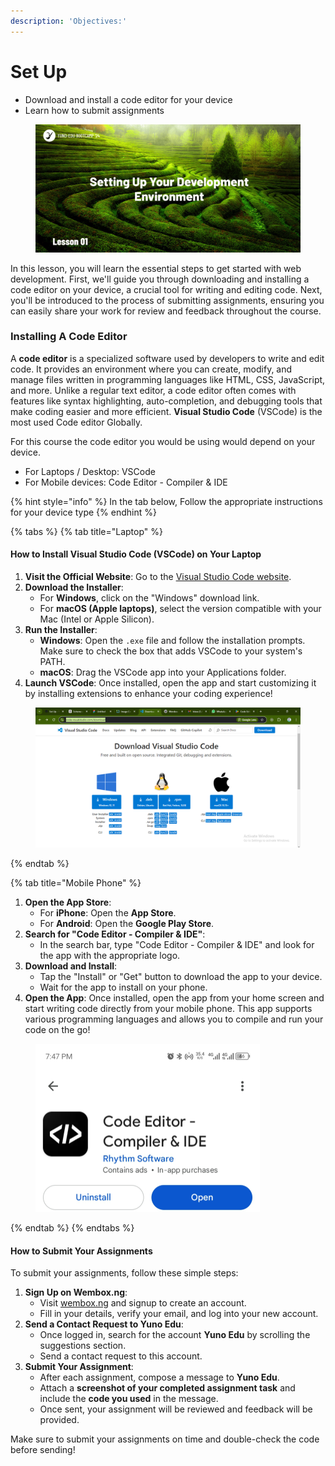 ```yaml
---
description: 'Objectives:'
---
```


# Set Up

* Download and install a code editor for your device
* Learn how to submit assignments

<figure><img src="../.gitbook/assets/lesson1-Frame (1).png" alt=""><figcaption></figcaption></figure>

In this lesson, you will learn the essential steps to get started with web development. First, we'll guide you through downloading and installing a code editor on your device, a crucial tool for writing and editing code. Next, you'll be introduced to the process of submitting assignments, ensuring you can easily share your work for review and feedback throughout the course.

### Installing A Code Editor

A **code editor** is a specialized software used by developers to write and edit code. It provides an environment where you can create, modify, and manage files written in programming languages like HTML, CSS, JavaScript, and more. Unlike a regular text editor, a code editor often comes with features like syntax highlighting, auto-completion, and debugging tools that make coding easier and more efficient. **Visual Studio Code** (VSCode) is the most used Code editor Globally.

For this course the code editor you would be using would depend on your device.

* For Laptops / Desktop: VSCode
* For Mobile devices: Code Editor - Compiler & IDE

{% hint style="info" %}
In the tab below, Follow the appropriate instructions for your device type&#x20;
{% endhint %}

{% tabs %}
{% tab title="Laptop" %}
#### How to Install Visual Studio Code (VSCode) on Your Laptop

1. **Visit the Official Website**: Go to the [Visual Studio Code website](https://code.visualstudio.com/download).
2. **Download the Installer**:
   * For **Windows**, click on the "Windows" download link.
   * For **macOS (Apple laptops)**, select the version compatible with your Mac (Intel or Apple Silicon).
3. **Run the Installer**:
   * **Windows**: Open the `.exe` file and follow the installation prompts. Make sure to check the box that adds VSCode to your system's PATH.
   * **macOS**: Drag the VSCode app into your Applications folder.
4. **Launch VSCode**: Once installed, open the app and start customizing it by installing extensions to enhance your coding experience!

<figure><img src="../.gitbook/assets/Screenshot (969).png" alt=""><figcaption></figcaption></figure>
{% endtab %}

{% tab title="Mobile Phone" %}


1. **Open the App Store**:
   * For **iPhone**: Open the **App Store**.
   * For **Android**: Open the **Google Play Store**.
2. **Search for "Code Editor - Compiler & IDE"**:
   * In the search bar, type "Code Editor - Compiler & IDE" and look for the app with the appropriate logo.
3. **Download and Install**:
   * Tap the "Install" or "Get" button to download the app to your device.
   * Wait for the app to install on your phone.
4. **Open the App**: Once installed, open the app from your home screen and start writing code directly from your mobile phone. This app supports various programming languages and allows you to compile and run your code on the go!

<figure><img src="../.gitbook/assets/WhatsApp Image 2024-10-13 at 7.48.08 PM.jpeg" alt="" width="359"><figcaption></figcaption></figure>


{% endtab %}
{% endtabs %}

#### How to Submit Your Assignments

To submit your assignments, follow these simple steps:

1. **Sign Up on Wembox.ng**:
   * Visit [wembox.ng](https://wembox.ng) and signup to create an account.
   * Fill in your details, verify your email, and log into your new account.
2. **Send a Contact Request to Yuno Edu**:
   * Once logged in, search for the account **Yuno Edu** by scrolling the suggestions section.
   * Send a contact request to this account.
3. **Submit Your Assignment**:
   * After each assignment, compose a message to **Yuno Edu**.
   * Attach a **screenshot of your completed assignment task** and include the **code you used** in the message.
   * Once sent, your assignment will be reviewed and feedback will be provided.

Make sure to submit your assignments on time and double-check the code before sending!


